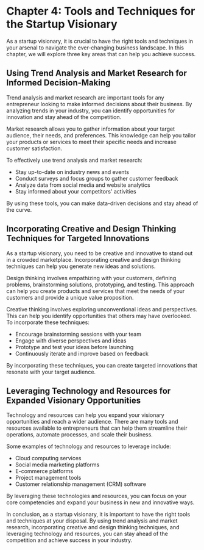 Chapter 4: Tools and Techniques for the Startup Visionary
=========================================================

As a startup visionary, it is crucial to have the right tools and techniques in your arsenal to navigate the ever-changing business landscape. In this chapter, we will explore three key areas that can help you achieve success.

Using Trend Analysis and Market Research for Informed Decision-Making
---------------------------------------------------------------------

Trend analysis and market research are important tools for any entrepreneur looking to make informed decisions about their business. By analyzing trends in your industry, you can identify opportunities for innovation and stay ahead of the competition.

Market research allows you to gather information about your target audience, their needs, and preferences. This knowledge can help you tailor your products or services to meet their specific needs and increase customer satisfaction.

To effectively use trend analysis and market research:

* Stay up-to-date on industry news and events
* Conduct surveys and focus groups to gather customer feedback
* Analyze data from social media and website analytics
* Stay informed about your competitors' activities

By using these tools, you can make data-driven decisions and stay ahead of the curve.

Incorporating Creative and Design Thinking Techniques for Targeted Innovations
------------------------------------------------------------------------------

As a startup visionary, you need to be creative and innovative to stand out in a crowded marketplace. Incorporating creative and design thinking techniques can help you generate new ideas and solutions.

Design thinking involves empathizing with your customers, defining problems, brainstorming solutions, prototyping, and testing. This approach can help you create products and services that meet the needs of your customers and provide a unique value proposition.

Creative thinking involves exploring unconventional ideas and perspectives. This can help you identify opportunities that others may have overlooked. To incorporate these techniques:

* Encourage brainstorming sessions with your team
* Engage with diverse perspectives and ideas
* Prototype and test your ideas before launching
* Continuously iterate and improve based on feedback

By incorporating these techniques, you can create targeted innovations that resonate with your target audience.

Leveraging Technology and Resources for Expanded Visionary Opportunities
------------------------------------------------------------------------

Technology and resources can help you expand your visionary opportunities and reach a wider audience. There are many tools and resources available to entrepreneurs that can help them streamline their operations, automate processes, and scale their business.

Some examples of technology and resources to leverage include:

* Cloud computing services
* Social media marketing platforms
* E-commerce platforms
* Project management tools
* Customer relationship management (CRM) software

By leveraging these technologies and resources, you can focus on your core competencies and expand your business in new and innovative ways.

In conclusion, as a startup visionary, it is important to have the right tools and techniques at your disposal. By using trend analysis and market research, incorporating creative and design thinking techniques, and leveraging technology and resources, you can stay ahead of the competition and achieve success in your industry.
